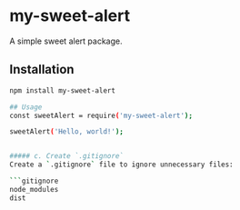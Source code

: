 # my-sweet-alert

A simple sweet alert package.

## Installation

```sh
npm install my-sweet-alert

## Usage
const sweetAlert = require('my-sweet-alert');

sweetAlert('Hello, world!');


##### c. Create `.gitignore`
Create a `.gitignore` file to ignore unnecessary files:

```gitignore
node_modules
dist
